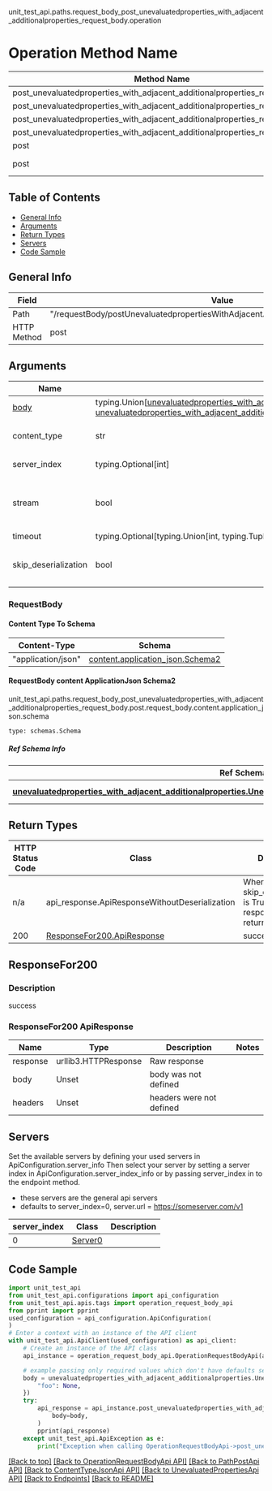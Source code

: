 unit_test_api.paths.request_body_post_unevaluatedproperties_with_adjacent_additionalproperties_request_body.operation
# Operation Method Name

| Method Name | Api Class | Notes |
| ----------- | --------- | ----- |
| post_unevaluatedproperties_with_adjacent_additionalproperties_request_body | [OperationRequestBodyApi](../../apis/tags/operation_request_body_api.md) | This api is only for tag=operation.requestBody |
| post_unevaluatedproperties_with_adjacent_additionalproperties_request_body | [PathPostApi](../../apis/tags/path_post_api.md) | This api is only for tag=path.post |
| post_unevaluatedproperties_with_adjacent_additionalproperties_request_body | [ContentTypeJsonApi](../../apis/tags/content_type_json_api.md) | This api is only for tag=contentType_json |
| post_unevaluatedproperties_with_adjacent_additionalproperties_request_body | [UnevaluatedPropertiesApi](../../apis/tags/unevaluated_properties_api.md) | This api is only for tag=unevaluatedProperties |
| post | ApiForPost | This api is only for this endpoint |
| post | RequestBodyPostUnevaluatedpropertiesWithAdjacentAdditionalpropertiesRequestBody | This api is only for path=/requestBody/postUnevaluatedpropertiesWithAdjacentAdditionalpropertiesRequestBody |

## Table of Contents
- [General Info](#general-info)
- [Arguments](#arguments)
- [Return Types](#return-types)
- [Servers](#servers)
- [Code Sample](#code-sample)

## General Info
| Field | Value |
| ----- | ----- |
| Path | "/requestBody/postUnevaluatedpropertiesWithAdjacentAdditionalpropertiesRequestBody" |
| HTTP Method | post |

## Arguments

Name | Type | Description  | Notes
------------- | ------------- | ------------- | -------------
[body](#requestbody) | typing.Union[[unevaluatedproperties_with_adjacent_additionalproperties.UnevaluatedpropertiesWithAdjacentAdditionalpropertiesDictInput](../../components/schema/unevaluatedproperties_with_adjacent_additionalproperties.md#unevaluatedpropertieswithadjacentadditionalpropertiesdictinput), [unevaluatedproperties_with_adjacent_additionalproperties.UnevaluatedpropertiesWithAdjacentAdditionalpropertiesDict](../../components/schema/unevaluatedproperties_with_adjacent_additionalproperties.md#unevaluatedpropertieswithadjacentadditionalpropertiesdict)] | required |
content_type | str | optional, default is 'application/json' | Selects the schema and serialization of the request body. value must be one of ['application/json']
server_index | typing.Optional[int] | default is None | Allows one to select a different [server](#servers). If not None, must be one of [0]
stream | bool | default is False | if True then the response.content will be streamed and loaded from a file like object. When downloading a file, set this to True to force the code to deserialize the content to a FileSchema file
timeout | typing.Optional[typing.Union[int, typing.Tuple]] | default is None | the timeout used by the rest client
skip_deserialization | bool | default is False | when True, headers and body will be unset and an instance of api_response.ApiResponseWithoutDeserialization will be returned

### RequestBody

#### Content Type To Schema
Content-Type | Schema
------------ | -------
"application/json" | [content.application_json.Schema2](#requestbody-content-applicationjson-schema2)

#### RequestBody content ApplicationJson Schema2
unit_test_api.paths.request_body_post_unevaluatedproperties_with_adjacent_additionalproperties_request_body.post.request_body.content.application_json.schema
```
type: schemas.Schema
```

##### Ref Schema Info
Ref Schema | Input Type | Output Type
---------- | ---------- | -----------
[**unevaluatedproperties_with_adjacent_additionalproperties.UnevaluatedpropertiesWithAdjacentAdditionalproperties**](../../components/schema/unevaluatedproperties_with_adjacent_additionalproperties.md) | [unevaluatedproperties_with_adjacent_additionalproperties.UnevaluatedpropertiesWithAdjacentAdditionalpropertiesDictInput](../../components/schema/unevaluatedproperties_with_adjacent_additionalproperties.md#unevaluatedpropertieswithadjacentadditionalpropertiesdictinput), [unevaluatedproperties_with_adjacent_additionalproperties.UnevaluatedpropertiesWithAdjacentAdditionalpropertiesDict](../../components/schema/unevaluatedproperties_with_adjacent_additionalproperties.md#unevaluatedpropertieswithadjacentadditionalpropertiesdict) | [unevaluatedproperties_with_adjacent_additionalproperties.UnevaluatedpropertiesWithAdjacentAdditionalpropertiesDict](../../components/schema/unevaluatedproperties_with_adjacent_additionalproperties.md#unevaluatedpropertieswithadjacentadditionalpropertiesdict)

## Return Types

HTTP Status Code | Class | Description
------------- | ------------- | -------------
n/a | api_response.ApiResponseWithoutDeserialization | When skip_deserialization is True this response is returned
200 | [ResponseFor200.ApiResponse](#responsefor200-apiresponse) | success

## ResponseFor200

### Description
success

### ResponseFor200 ApiResponse
Name | Type | Description  | Notes
------------- | ------------- | ------------- | -------------
response | urllib3.HTTPResponse | Raw response |
body | Unset | body was not defined |
headers | Unset | headers were not defined |

## Servers

Set the available servers by defining your used servers in ApiConfiguration.server_info
Then select your server by setting a server index in ApiConfiguration.server_index_info or by
passing server_index in to the endpoint method.
- these servers are the general api servers
- defaults to server_index=0, server.url = https://someserver.com/v1

server_index | Class | Description
------------ | ----- | ------------
0 | [Server0](../../servers/server_0.md) |

## Code Sample

```python
import unit_test_api
from unit_test_api.configurations import api_configuration
from unit_test_api.apis.tags import operation_request_body_api
from pprint import pprint
used_configuration = api_configuration.ApiConfiguration(
)
# Enter a context with an instance of the API client
with unit_test_api.ApiClient(used_configuration) as api_client:
    # Create an instance of the API class
    api_instance = operation_request_body_api.OperationRequestBodyApi(api_client)

    # example passing only required values which don't have defaults set
    body = unevaluatedproperties_with_adjacent_additionalproperties.UnevaluatedpropertiesWithAdjacentAdditionalproperties.validate({
        "foo": None,
    })
    try:
        api_response = api_instance.post_unevaluatedproperties_with_adjacent_additionalproperties_request_body(
            body=body,
        )
        pprint(api_response)
    except unit_test_api.ApiException as e:
        print("Exception when calling OperationRequestBodyApi->post_unevaluatedproperties_with_adjacent_additionalproperties_request_body: %s\n" % e)
```

[[Back to top]](#top)
[[Back to OperationRequestBodyApi API]](../../apis/tags/operation_request_body_api.md)
[[Back to PathPostApi API]](../../apis/tags/path_post_api.md)
[[Back to ContentTypeJsonApi API]](../../apis/tags/content_type_json_api.md)
[[Back to UnevaluatedPropertiesApi API]](../../apis/tags/unevaluated_properties_api.md)
[[Back to Endpoints]](../../../README.md#Endpoints) [[Back to README]](../../../README.md)